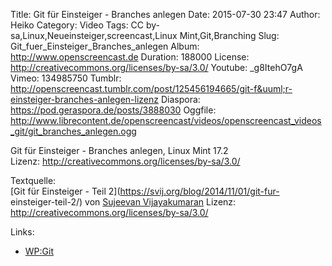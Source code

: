 Title: Git für Einsteiger - Branches anlegen
Date: 2015-07-30 23:47
Author: Heiko
Category: Video
Tags: CC by-sa,Linux,Neueinsteiger,screencast,Linux Mint,Git,Branching
Slug: Git_fuer_Einsteiger_Branches_anlegen
Album: http://www.openscreencast.de
Duration: 188000
License: http://creativecommons.org/licenses/by-sa/3.0/
Youtube: _g8ItehO7gA
Vimeo: 134985750
Tumblr: http://openscreencast.tumblr.com/post/125456194665/git-f&uuml;r-einsteiger-branches-anlegen-lizenz
Diaspora: https://pod.geraspora.de/posts/3888030
Oggfile: http://www.librecontent.de/openscreencast/videos/openscreencast_videos_git/git_branches_anlegen.ogg

Git für Einsteiger - Branches anlegen, Linux Mint 17.2  
Lizenz: <http://creativecommons.org/licenses/by-sa/3.0/>  
  
Textquelle:  
[Git für Einsteiger - Teil 2](https://svij.org/blog/2014/11/01/git-fur-
einsteiger-teil-2/) von [Sujeevan Vijayakumaran](http://svij.org/) Lizenz:
http://creativecommons.org/licenses/by-sa/3.0/

Links:

  * [WP:Git](http://de.wikipedia.org/wiki/Git "Link zu wikipedia.org/" )

